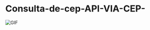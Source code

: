 # Consulta-de-cep-API-VIA-CEP-
<img src="https://i.imgur.com/41ZaFOI.png" alt="GIF" data-canonical-src="https://i.imgur.com/41ZaFOI.png" style="max-width: 50%;">
